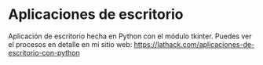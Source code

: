 # Aplicaciones de escritorio
Aplicación de escritorio hecha en Python con el módulo tkinter.
Puedes ver el procesos en detalle en mi sitio web: https://lathack.com/aplicaciones-de-escritorio-con-python

